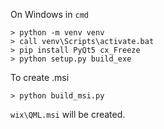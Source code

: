 On Windows in ```cmd```

```shell
> python -m venv venv
> call venv\Scripts\activate.bat
> pip install PyQt5 cx_Freeze
> python setup.py build_exe
```

To create .msi
```shell
> python build_msi.py
```

```wix\QML.msi``` will be created.
